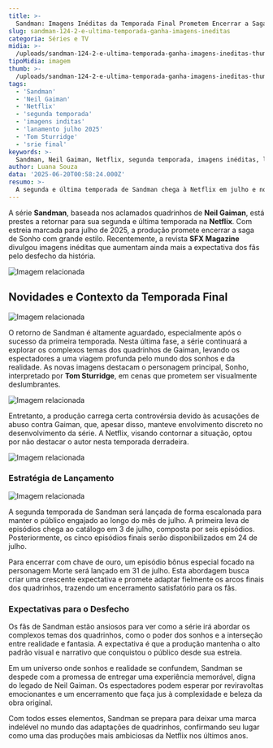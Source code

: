 ```yaml
---
title: >-
  Sandman: Imagens Inéditas da Temporada Final Prometem Encerrar a Saga com Grande Estilo
slug: sandman-124-2-e-ultima-temporada-ganha-imagens-ineditas
categoria: Séries e TV
midia: >-
  /uploads/sandman-124-2-e-ultima-temporada-ganha-imagens-ineditas-thumb.webp
tipoMidia: imagem
thumb: >-
  /uploads/sandman-124-2-e-ultima-temporada-ganha-imagens-ineditas-thumb.webp
tags:
  - 'Sandman'
  - 'Neil Gaiman'
  - 'Netflix'
  - 'segunda temporada'
  - 'imagens inditas'
  - 'lanamento julho 2025'
  - 'Tom Sturridge'
  - 'srie final'
keywords: >-
  Sandman, Neil Gaiman, Netflix, segunda temporada, imagens inéditas, lançamento julho 2025, Tom Sturridge, série final
author: Luana Souza
data: '2025-06-20T00:58:24.000Z'
resumo: >-
  A segunda e última temporada de Sandman chega à Netflix em julho e novas imagens revelam um vislumbre do desfecho épico da série. Confira os detalhes do lançamento e as expectativas para o encerramento da adaptação das obras de Neil Gaiman.
---
```


A série **Sandman**, baseada nos aclamados quadrinhos de **Neil Gaiman**, está prestes a retornar para sua segunda e última temporada na **Netflix**. Com estreia marcada para julho de 2025, a produção promete encerrar a saga de Sonho com grande estilo. Recentemente, a revista **SFX Magazine** divulgou imagens inéditas que aumentam ainda mais a expectativa dos fãs pelo desfecho da história. 

![Imagem relacionada](/uploads/sandman-124-2-e-ultima-temporada-ganha-imagens-ineditas-0.webp)

## Novidades e Contexto da Temporada Final

![Imagem relacionada](/uploads/sandman-124-2-e-ultima-temporada-ganha-imagens-ineditas-1.webp)

O retorno de Sandman é altamente aguardado, especialmente após o sucesso da primeira temporada. Nesta última fase, a série continuará a explorar os complexos temas dos quadrinhos de Gaiman, levando os espectadores a uma viagem profunda pelo mundo dos sonhos e da realidade. As novas imagens destacam o personagem principal, Sonho, interpretado por **Tom Sturridge**, em cenas que prometem ser visualmente deslumbrantes. 

![Imagem relacionada](/uploads/sandman-124-2-e-ultima-temporada-ganha-imagens-ineditas-2.webp)

Entretanto, a produção carrega certa controvérsia devido às acusações de abuso contra Gaiman, que, apesar disso, manteve envolvimento discreto no desenvolvimento da série. A Netflix, visando contornar a situação, optou por não destacar o autor nesta temporada derradeira. 

![Imagem relacionada](/uploads/sandman-124-2-e-ultima-temporada-ganha-imagens-ineditas-3.webp)

### Estratégia de Lançamento

![Imagem relacionada](/uploads/sandman-124-2-e-ultima-temporada-ganha-imagens-ineditas-4.webp)

A segunda temporada de Sandman será lançada de forma escalonada para manter o público engajado ao longo do mês de julho. A primeira leva de episódios chega ao catálogo em 3 de julho, composta por seis episódios. Posteriormente, os cinco episódios finais serão disponibilizados em 24 de julho. 

Para encerrar com chave de ouro, um episódio bônus especial focado na personagem Morte será lançado em 31 de julho. Esta abordagem busca criar uma crescente expectativa e promete adaptar fielmente os arcos finais dos quadrinhos, trazendo um encerramento satisfatório para os fãs. 

### Expectativas para o Desfecho

Os fãs de Sandman estão ansiosos para ver como a série irá abordar os complexos temas dos quadrinhos, como o poder dos sonhos e a interseção entre realidade e fantasia. A expectativa é que a produção mantenha o alto padrão visual e narrativo que conquistou o público desde sua estreia.

Em um universo onde sonhos e realidade se confundem, Sandman se despede com a promessa de entregar uma experiência memorável, digna do legado de Neil Gaiman. Os espectadores podem esperar por reviravoltas emocionantes e um encerramento que faça jus à complexidade e beleza da obra original.

Com todos esses elementos, Sandman se prepara para deixar uma marca indelével no mundo das adaptações de quadrinhos, confirmando seu lugar como uma das produções mais ambiciosas da Netflix nos últimos anos.